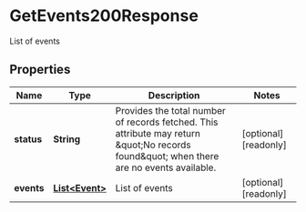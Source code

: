 

# GetEvents200Response

List of events

## Properties

| Name | Type | Description | Notes |
|------------ | ------------- | ------------- | -------------|
|**status** | **String** | Provides the total number of records fetched. This attribute may return \&quot;No records found\&quot; when there are no events available. |  [optional] [readonly] |
|**events** | [**List&lt;Event&gt;**](Event.md) | List of events |  [optional] [readonly] |



